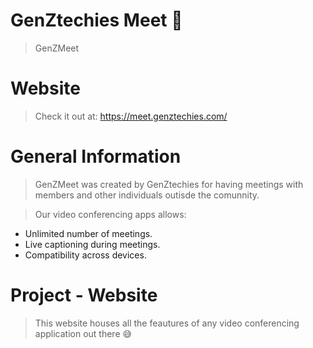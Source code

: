 # GenZtechies Meet 🎥

> GenZMeet


# Website

> Check it out at: https://meet.genztechies.com/


# General Information

> GenZMeet was created by GenZtechies for having meetings with members and other individuals outisde the comunnity.

> Our video conferencing apps allows: 
- Unlimited number of meetings.
- Live captioning during meetings. 
- Compatibility across devices.

# Project - Website

> This website houses all the feautures of any video conferencing application out there 😅
